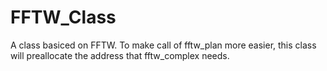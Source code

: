 # FFTW_Class
A class basiced on FFTW. 
To make call of fftw_plan more easier, this class will preallocate the address that fftw_complex needs. 
